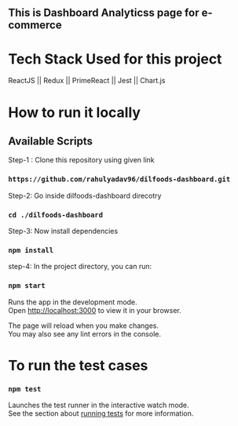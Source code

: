 ## This is Dashboard Analyticss page for e-commerce

# Tech Stack Used for this project

ReactJS || Redux || PrimeReact || Jest || Chart.js

# How to run it locally

## Available Scripts

Step-1 : Clone this repository using given link

### `https://github.com/rahulyadav96/dilfoods-dashboard.git`

Step-2: Go inside dilfoods-dashboard direcotry

### `cd ./dilfoods-dashboard`

Step-3: Now install dependencies

### `npm install`

step-4: In the project directory, you can run:

### `npm start`

Runs the app in the development mode.\
Open [http://localhost:3000](http://localhost:3000) to view it in your browser.

The page will reload when you make changes.\
You may also see any lint errors in the console.

# To run the test cases

### `npm test`

Launches the test runner in the interactive watch mode.\
See the section about [running tests](https://facebook.github.io/create-react-app/docs/running-tests) for more information.
